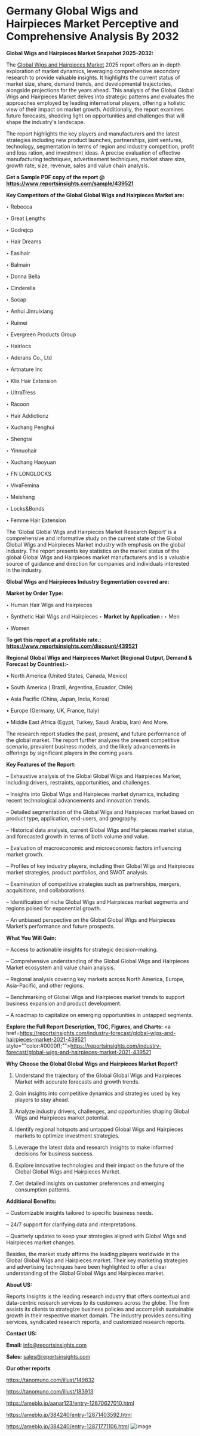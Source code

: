 # Germany Global Wigs and Hairpieces Market Perceptive and Comprehensive Analysis By 2032

<strong>Global Wigs and Hairpieces Market Snapshot 2025-2032:</strong>

The <a href=https://www.reportsinsights.com/sample/439521>Global Wigs and Hairpieces Market</a> 2025 report offers an in-depth exploration of market dynamics, leveraging comprehensive secondary research to provide valuable insights. It highlights the current status of market size, share, demand trends, and developmental trajectories, alongside projections for the years ahead. This analysis of the Global Global Wigs and Hairpieces Market delves into strategic patterns and evaluates the approaches employed by leading international players, offering a holistic view of their impact on market growth. Additionally, the report examines future forecasts, shedding light on opportunities and challenges that will shape the industry's landscape.

The report highlights the key players and manufacturers and the latest strategies including new product launches, partnerships, joint ventures, technology, segmentation in terms of region and industry competition, profit and loss ration, and investment ideas. A precise evaluation of effective manufacturing techniques, advertisement techniques, market share size, growth rate, size, revenue, sales and value chain analysis.

<strong>Get a Sample PDF copy of the report @ <a href=https://www.reportsinsights.com/sample/439521 style=color:#0000ff;>https://www.reportsinsights.com/sample/439521</a></strong>

<strong>Key Competitors of the Global Global Wigs and Hairpieces Market are:</strong>

‣ Rebecca

‣ Great Lengths

‣ Godrejcp

‣ Hair Dreams

‣ Easihair

‣ Balmain

‣ Donna Bella

‣ Cinderella

‣ Socap

‣ Anhui Jinruixiang

‣ Ruimei

‣ Evergreen Products Group

‣ Hairlocs

‣ Aderans Co., Ltd

‣ Artnature Inc

‣ Klix Hair Extension

‣ UltraTress

‣ Racoon

‣ Hair Addictionz

‣ Xuchang Penghui

‣ Shengtai

‣ Yinnuohair

‣ Xuchang Haoyuan

‣ FN LONGLOCKS

‣ VivaFemina

‣ Meishang

‣ Locks&Bonds

‣ Femme Hair Extension

The ‘Global Global Wigs and Hairpieces Market Research Report’ is a comprehensive and informative study on the current state of the Global Global Wigs and Hairpieces Market industry with emphasis on the global industry. The report presents key statistics on the market status of the global Global Wigs and Hairpieces market manufacturers and is a valuable source of guidance and direction for companies and individuals interested in the industry.

<strong>Global Wigs and Hairpieces Industry Segmentation covered are:</strong>

<strong>Market by Order Type: </strong>

‣ Human Hair Wigs and Hairpieces

‣ Synthetic Hair Wigs and Hairpieces
‣ 
<strong>Market by Application :</strong>
‣ Men

‣ Women

<strong>To get this report at a profitable rate.: <a href=https://www.reportsinsights.com/discount/439521 style=color:#0000ff;>https://www.reportsinsights.com/discount/439521</a></strong>

<strong>Regional Global Wigs and Hairpieces Market (Regional Output, Demand &amp; Forecast by Countries):-</strong>

• North America (United States, Canada, Mexico)

• South America ( Brazil, Argentina, Ecuador, Chile)

• Asia Pacific (China, Japan, India, Korea)

• Europe (Germany, UK, France, Italy)

• Middle East Africa (Egypt, Turkey, Saudi Arabia, Iran) And More.

The research report studies the past, present, and future performance of the global market. The report further analyzes the present competitive scenario, prevalent business models, and the likely advancements in offerings by significant players in the coming years.

<strong>Key Features of the Report:</strong>

– Exhaustive analysis of the Global Global Wigs and Hairpieces Market, including drivers, restraints, opportunities, and challenges.

– Insights into Global Wigs and Hairpieces market dynamics, including recent technological advancements and innovation trends.

– Detailed segmentation of the Global Wigs and Hairpieces market based on product type, application, end-users, and geography.

– Historical data analysis, current Global Wigs and Hairpieces market status, and forecasted growth in terms of both volume and value.

– Evaluation of macroeconomic and microeconomic factors influencing market growth.

– Profiles of key industry players, including their Global Wigs and Hairpieces market strategies, product portfolios, and SWOT analysis.

– Examination of competitive strategies such as partnerships, mergers, acquisitions, and collaborations.

– Identification of niche Global Wigs and Hairpieces market segments and regions poised for exponential growth.

– An unbiased perspective on the Global Global Wigs and Hairpieces Market’s performance and future prospects.

<strong>What You Will Gain:</strong>

– Access to actionable insights for strategic decision-making.

– Comprehensive understanding of the Global Global Wigs and Hairpieces Market ecosystem and value chain analysis.

– Regional analysis covering key markets across North America, Europe, Asia-Pacific, and other regions.

– Benchmarking of Global Wigs and Hairpieces market trends to support business expansion and product development.

– A roadmap to capitalize on emerging opportunities in untapped segments.

<strong>Explore the Full Report Description, TOC, Figures, and Charts:</strong>
<a href=https://reportsinsights.com/industry-forecast/global-wigs-and-hairpieces-market-2021-439521 style=""color:#0000ff;"">https://reportsinsights.com/industry-forecast/global-wigs-and-hairpieces-market-2021-439521</a>

<strong>Why Choose the Global Global Wigs and Hairpieces Market Report?</strong>

1. Understand the trajectory of the Global Global Wigs and Hairpieces Market with accurate forecasts and growth trends.

2. Gain insights into competitive dynamics and strategies used by key players to stay ahead.

3. Analyze industry drivers, challenges, and opportunities shaping Global Wigs and Hairpieces market potential.

4. Identify regional hotspots and untapped Global Wigs and Hairpieces markets to optimize investment strategies.

5. Leverage the latest data and research insights to make informed decisions for business success.

6. Explore innovative technologies and their impact on the future of the Global Global Wigs and Hairpieces Market.

7. Get detailed insights on customer preferences and emerging consumption patterns.

<strong>Additional Benefits:</strong>

– Customizable insights tailored to specific business needs.

– 24/7 support for clarifying data and interpretations.

– Quarterly updates to keep your strategies aligned with Global Wigs and Hairpieces market changes.

Besides, the market study affirms the leading players worldwide in the Global Global Wigs and Hairpieces market. Their key marketing strategies and advertising techniques have been highlighted to offer a clear understanding of the Global Global Wigs and Hairpieces market.

<strong><strong>About US</strong>:</strong>

Reports Insights is the leading research industry that offers contextual and data-centric research services to its customers across the globe. The firm assists its clients to strategize business policies and accomplish sustainable growth in their respective market domain. The industry provides consulting services, syndicated research reports, and customized research reports.

<strong>Contact US:</strong>

<p class=><b>Email:</b> <a href=mailto:info@reportsinsights.com>info@reportsinsights.com</a></p>
<p class=><b>Sales:</b> <a href=mailto:sales@reportsinsights.com>sales@reportsinsights.com</a></p>

<strong>Our other reports</strong>

<a href=https://tanomuno.com/illust/149832>https://tanomuno.com/illust/149832</a>

<a href=https://tanomuno.com/illust/183913>https://tanomuno.com/illust/183913</a>

<a href=https://ameblo.jp/aanar123/entry-12870627010.html>https://ameblo.jp/aanar123/entry-12870627010.html</a>

<a href=https://ameblo.jp/384240/entry-12871403592.html>https://ameblo.jp/384240/entry-12871403592.html</a>

<a href=https://ameblo.jp/384240/entry-12871771106.html>https://ameblo.jp/384240/entry-12871771106.html</a>
![image](https://github.com/user-attachments/assets/b0e0c0c2-22ab-47d4-bf4b-10f98834c433)
